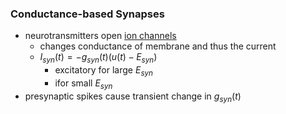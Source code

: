 ### Conductance-based Synapses
+ neurotransmitters open [ion channels](../Neurons/Ion%20Channels.md) 
	+ changes conductance of membrane and thus the current
	+ $I_{syn}(t)=-g_{syn}(t)(u(t)-E_{syn})$
		+ excitatory for large $E_{syn}$
		+ ifor small $E_{syn}$
+ presynaptic spikes cause transient change in $g_{syn}​(t)$
